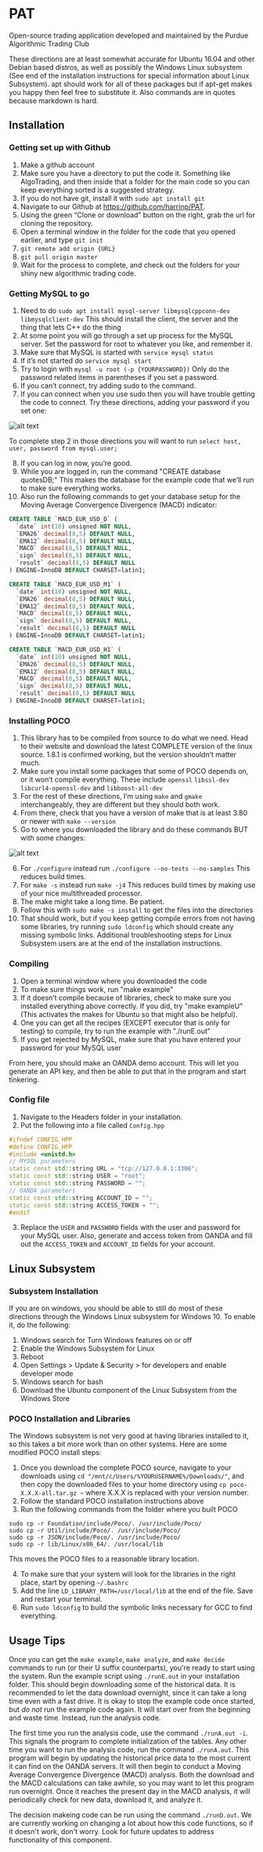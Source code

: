 # PAT
Open-source trading application developed and maintained by the Purdue Algorithmic Trading Club

These directions are at least somewhat accurate for Ubuntu 16.04 and other Debian based distros, as well as possibly the Windows Linux subsystem (See end of the installation instructions for special information about Linux Subsystem). apt should work for all of these packages but if apt-get makes you happy then feel free to substitute it. Also commands are in quotes because markdown is hard.

## Installation

### Getting set up with Github

1. Make a github account
2. Make sure you have a directory to put the code it. Something like AlgoTrading, and then inside that a folder for the main code so you can keep everything sorted is a suggested strategy.
3. If you do not have git, install it with `sudo apt install git`
4. Navigate to our Github at https://github.com/harrinp/PAT.
5. Using the green “Clone or download” button on the right, grab the url for cloning the repository.
6. Open a terminal window in the folder for the code that you opened earlier, and type `git init`
7. `git remote add origin {URL}`
8. `git pull origin master`
9. Wait for the process to complete, and check out the folders for your shiny new algorithmic trading code.

### Getting MySQL to go

1. Need to do `sudo apt install mysql-server libmysqlcppconn-dev libmysqlclient-dev` This should install the client, the server and the thing that lets C++ do the thing
2. At some point you will go through a set up process for the MySQL server. Set the password for root to whatever you like, and remember it.
3. Make sure that MySQL is started with `service mysql status`
4. If it’s not started do `service mysql start`
5. Try to login with `mysql -u root (-p {YOURPASSWORD})` Only do the password related items in parentheses if you set a password.
6. If you can’t connect, try adding sudo to the command.
7. If you can connect when you use sudo then you will have trouble getting the code to connect. Try these directions, adding your password if you set one:

![alt text](https://github.com/harrinp/PAT/blob/master/Images/readme1.png "Fixing messed up MySQL permissions")

To complete step 2 in those directions you will want to run `select host, user, password from mysql.user;`

8. If you can log in now, you’re good.
9. While you are logged in, run the command "CREATE database quotesDB;" This makes the database for the example code that we’ll run to make sure everything works.
10. Also run the following commands to get your database setup for the Moving Average Convergence Divergence (MACD) indicator:
``` SQL
CREATE TABLE `MACD_EUR_USD_D` (
  `date` int(10) unsigned NOT NULL,
  `EMA26` decimal(8,5) DEFAULT NULL,
  `EMA12` decimal(8,5) DEFAULT NULL,
  `MACD` decimal(8,5) DEFAULT NULL,
  `sign` decimal(8,5) DEFAULT NULL,
  `result` decimal(8,5) DEFAULT NULL
) ENGINE=InnoDB DEFAULT CHARSET=latin1;
```
``` SQL
CREATE TABLE `MACD_EUR_USD_M1` (
  `date` int(10) unsigned NOT NULL,
  `EMA26` decimal(8,5) DEFAULT NULL,
  `EMA12` decimal(8,5) DEFAULT NULL,
  `MACD` decimal(8,5) DEFAULT NULL,
  `sign` decimal(8,5) DEFAULT NULL,
  `result` decimal(8,5) DEFAULT NULL
) ENGINE=InnoDB DEFAULT CHARSET=latin1;
```
``` SQL
CREATE TABLE `MACD_EUR_USD_H1` (
  `date` int(10) unsigned NOT NULL,
  `EMA26` decimal(8,5) DEFAULT NULL,
  `EMA12` decimal(8,5) DEFAULT NULL,
  `MACD` decimal(8,5) DEFAULT NULL,
  `sign` decimal(8,5) DEFAULT NULL,
  `result` decimal(8,5) DEFAULT NULL
) ENGINE=InnoDB DEFAULT CHARSET=latin1;
```

### Installing POCO

1. This library has to be compiled from source to do what we need. Head to their website and download the latest COMPLETE version of the linux source. 1.8.1 is confirmed working, but the version shouldn’t matter much.
2. Make sure you install some packages that some of POCO depends on, or it won’t compile everything. These include `openssl` `libssl-dev` `libcurl4-openssl-dev` and `libboost-all-dev`
3. For the rest of these directions, I’m using `make` and `gmake` interchangeably, they are different but they should both work.
4. From there, check that you have a version of make that is at least 3.80 or newer with `make --version`
5. Go to where you downloaded the library and do these commands BUT with some changes:

![alt text](https://github.com/harrinp/PAT/blob/master/Images/readme2.png "Compiling POCO")

6. For `./configure` instead run `./configure --no-tests --no-samples` This reduces build times.
7. For `make -s` instead run `make -j4` This reduces build times by making use of your nice multithreaded processor.
8. The make might take a long time. Be patient.
9. Follow this with `sudo make -s install` to get the files into the directories
10. That should work, but if you keep getting compile errors from not having some libraries, try running `sudo ldconfig` which should create any missing symbolic links. Additional troubleshooting steps for Linux Subsystem users are at the end of the installation instructions.

### Compiling

1. Open a terminal window where you downloaded the code
2. To make sure things work, run "make example"
3. If it doesn’t compile because of libraries, check to make sure you installed everything above correctly. If you did, try "make exampleU" (This activates the makes for Ubuntu so that might also be helpful).
4. One you can get all the recipes (EXCEPT executor that is only for testing) to compile, try to run the example with "./runE.out"
5. If you get rejected by MySQL, make sure that you have entered your password for your MySQL user

From here, you should make an OANDA demo account. This will let you generate an API key, and then be able to put that in the program and start tinkering.

### Config file
1. Navigate to the Headers folder in your installation.
2. Put the following into a file called `Config.hpp`
``` C++
#ifndef CONFIG_HPP
#define CONFIG_HPP
#include <unistd.h>
// MYSQL parameters
static const std::string URL = "tcp://127.0.0.1:3306";
static const std::string USER = "root";
static const std::string PASSWORD = "";
// OANDA parameters
static const std::string ACCOUNT_ID = "";
static const std::string ACCESS_TOKEN = "";
#endif
```
3. Replace the `USER` and `PASSWORD` fields with the user and password for your MySQL user. Also, generate and access token from OANDA and fill out the `ACCESS_TOKEN` and `ACCOUNT_ID` fields for your account.

## Linux Subsystem

### Subsystem Installation

If you are on windows, you should be able to still do most of these directions through the Windows Linux subsystem for Windows 10. To enable it, do the following:

1. Windows search for Turn Windows features on or off
2. Enable the Windows Subsystem for Linux
3. Reboot
4. Open Settings > Update & Security > for developers and enable developer mode
5. Windows search for bash
6. Download the Ubuntu component of the Linux Subsystem from the Windows Store

### POCO Installation and Libraries

The Windows subsystem is not very good at having libraries installed to it, so this takes a bit more work than on other systems. Here are some modified POCO install steps:

1. Once you download the complete POCO source, navigate to your downloads using `cd "/mnt/c/Users/%YOURUSERNAME%/Downloads/"`, and then copy the downloaded files to your home directory using `cp poco-X.X.X-all.tar.gz ~` where X.X.X is replaced with your version number.
2. Follow the standard POCO installation instructions above
3. Run the following commands from the folder where you built POCO
```
sudo cp -r Foundation/include/Poco/. /usr/include/Poco/
sudo cp -r Util/include/Poco/. /usr/include/Poco/
sudo cp -r JSON/include/Poco/. /usr/include/Poco/
sudo cp -r lib/Linux/x86_64/. /usr/local/lib
```
This moves the POCO files to a reasonable library location.

4. To make sure that your system will look for the libraries in the right place, start by opening `~/.bashrc`
5. Add the line `LD_LIBRARY_PATH=/usr/local/lib` at the end of the file. Save and restart your terminal.
6. Run `sudo ldconfig` to build the symbolic links necessary for GCC to find everything.

## Usage Tips

Once you can get the `make example`, `make analyze`, and `make decide` commands to run (or their U suffix counterparts), you're ready to start using the system. Run the example script using `./runE.out` in your installation folder. This should begin downloading some of the historical data. It is recommended to let the data download overnight, since it can take a long time even with a fast drive. It is okay to stop the example code once started, but *do not* run the example code again. It will start over from the beginning and waste time. Instead, run the analysis code.

The first time you run the analysis code, use the command `./runA.out -i`. This signals the program to complete initialization of the tables. Any other time you want to run the analysis code, run the command `./runA.out`. This program will begin by updating the historical price data to the most current it can find on the OANDA servers. It will then begin to conduct a Moving Average Convergence Divergence (MACD) analysis. Both the download and the MACD calculations can take awhile, so you may want to let this program run overnight. Once it reaches the present day in the MACD analysis, it will periodically check for new data, download it, and analyze it.

The decision makeing code can be run using the command `./runD.out`. We are currently working on changing a lot about how this code functions, so if it doesn't work, don't worry. Look for future updates to address functionality of this component.
